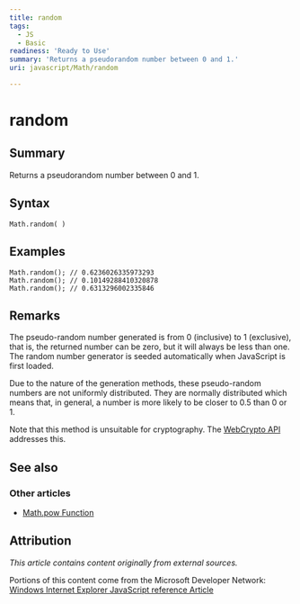 ```yaml
---
title: random
tags:
  - JS
  - Basic
readiness: 'Ready to Use'
summary: 'Returns a pseudorandom number between 0 and 1.'
uri: javascript/Math/random

---
```

# random

## Summary

Returns a pseudorandom number between 0 and 1.

## Syntax

    Math.random( )

## Examples

``` {.js}
Math.random(); // 0.6236026335973293
Math.random(); // 0.10149288410320878
Math.random(); // 0.6313296002335846
```

## Remarks

The pseudo-random number generated is from 0 (inclusive) to 1 (exclusive), that is, the returned number can be zero, but it will always be less than one. The random number generator is seeded automatically when JavaScript is first loaded.

Due to the nature of the generation methods, these pseudo-random numbers are not uniformly distributed. They are normally distributed which means that, in general, a number is more likely to be closer to 0.5 than 0 or 1.

Note that this method is unsuitable for cryptography. The [WebCrypto API](https://dvcs.w3.org/hg/webcrypto-api/raw-file/tip/spec/Overview.html) addresses this.

## See also

### Other articles

-   [Math.pow Function](/javascript/Math/pow)

## Attribution

*This article contains content originally from external sources.*

Portions of this content come from the Microsoft Developer Network: [Windows Internet Explorer JavaScript reference Article](http://msdn.microsoft.com/en-us/library/ie/yek4tbz0%28v=vs.94%29.aspx)


